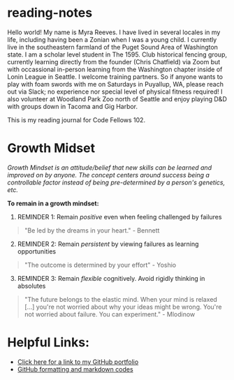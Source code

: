 # reading-notes
Hello world!  My name is Myra Reeves.  I have lived in several locales in my life, including having been a Zonian when I was a young child.  I currently live in the southeastern farmland of the Puget Sound Area of Washington state.  I am a scholar level student in The 1595. Club historical fencing group, currently learning directly from the founder (Chris Chatfield) via Zoom but with occassional in-person learning from the Washington chapter inside of Lonin League in Seattle.  I welcome training partners. So if anyone wants to play with foam swords with me on Saturdays in Puyallup, WA, please reach out via Slack; no experience nor special level of physical fitness required!  I also volunteer at Woodland Park Zoo north of Seattle and enjoy playing D&D with groups down in Tacoma and Gig Harbor.

This is my reading journal for Code Fellows 102.


# Growth Midset
*Growth Mindset is an attitude/belief that new skills can be learned and improved on by anyone.  The concept centers around success being a controllable factor instead of being pre-determined by a person's genetics, etc.* 

**To remain in a growth mindset:**
1.  REMINDER 1:  Remain *positive* even when feeling challenged by failures
> "Be led by the dreams in your heart." - Bennett
2. REMINDER 2:  Remain *persistent* by viewing failures as learning opportunities 
> "The outcome is determined by your effort"  - Yoshio
3. REMINDER 3: Remain *flexible* cognitively.  Avoid rigidly thinking in absolutes
> "The future belongs to the elastic mind. When your mind is relaxed [...] you're not worried about why your ideas might be wrong.  You're not worried about failure.  You can experiment." - Mlodinow

# Helpful Links:
+ [Click here for a link to my GitHub portfolio](https://github.com/myra-sea)
+ [GitHub formatting and markdown codes](https://docs.github.com/en/get-started/writing-on-github/getting-started-with-writing-and-formatting-on-github/basic-writing-and-formatting-syntax)
